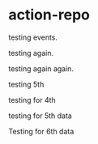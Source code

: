 # action-repo

testing events.

testing again.

testing again again.

testing 5th

testing for 4th

testing for 5th data

Testing for 6th data
